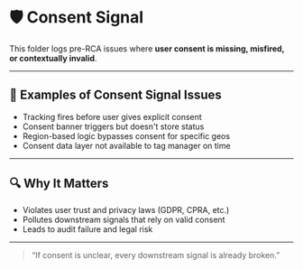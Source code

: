 # 🛡️ Consent Signal

This folder logs pre-RCA issues where **user consent is missing, misfired, or contextually invalid**.

---

## 🚨 Examples of Consent Signal Issues

- Tracking fires before user gives explicit consent
- Consent banner triggers but doesn't store status
- Region-based logic bypasses consent for specific geos
- Consent data layer not available to tag manager on time

---

## 🔍 Why It Matters

- Violates user trust and privacy laws (GDPR, CPRA, etc.)
- Pollutes downstream signals that rely on valid consent
- Leads to audit failure and legal risk

---

> “If consent is unclear, every downstream signal is already broken.”